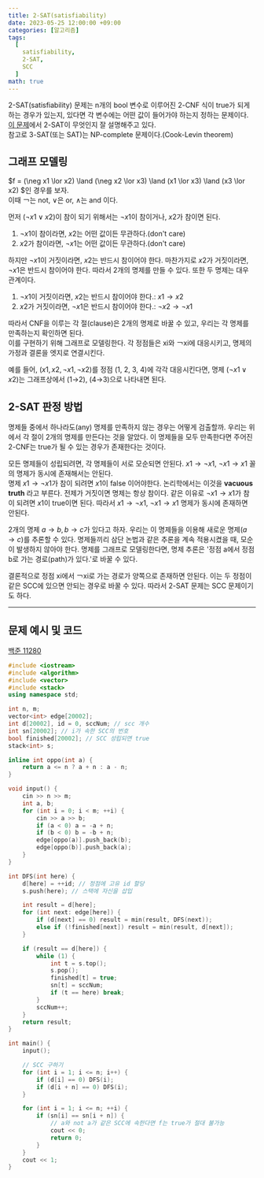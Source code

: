 ```yaml
---
title: 2-SAT(satisfiability)
date: 2023-05-25 12:00:00 +09:00
categories: [알고리즘]
tags:
  [
    satisfiability,
    2-SAT,
    SCC
  ]
math: true
---
```

2-SAT(satisfiability) 문제는 n개의 bool 변수로 이루어진 2-CNF 식이 true가 되게 하는 경우가 있는지, 있다면 각 변수에는 어떤 값이 들어가야 하는지 정하는 문제이다. [이 문제](https://www.acmicpc.net/problem/11280)에서 2-SAT이 무엇인지 잘 설명해주고 있다.<br>
참고로 3-SAT(또는 SAT)는 NP-complete 문제이다.(Cook-Levin theorem)


## 그래프 모델링
$f = (\neg x1 \lor x2) \land (\neg x2 \lor x3) \land (x1 \lor x3) \land (x3 \lor x2) $인 경우를 보자.<br>
이때 ￢는 not, ∨은 or, ∧는 and 이다.

먼저 $(\neg x1 \lor x2)$이 참이 되기 위해서는 $\neg x1$이 참이거나, $x2$가 참이면 된다.

1. $\neg x1$이 참이라면, $x2$는 어떤 값이든 무관하다.(don't care)
2. $x2$가 참이라면, $\neg x1$는 어떤 값이든 무관하다.(don't care)

하지만 $\neg x1$이 거짓이라면, $x2$는 반드시 참이어야 한다. 마찬가지로 $x2$가 거짓이라면, $\neg x1$은 반드시 참이어야 한다. 따라서 2개의 명제를 만들 수 있다. 또한 두 명제는 대우 관계이다.

1. $\neg x1$이 거짓이라면, $x2$는 반드시 참이어야 한다.: $x1 \rightarrow x2$
2. $x2$가 거짓이라면, $\neg x1$은 반드시 참이어야 한다.: $\neg x2 \rightarrow \neg x1$


따라서 CNF을 이루는 각 절(clause)은 2개의 명제로 바꿀 수 있고, 우리는 각 명제를 만족하는지 확인하면 된다.<br>
이를 구현하기 위해 그래프로 모델링한다. 각 정점들은 xi와 ￢xi에 대응시키고, 명제의 가정과 결론을 엣지로 연결시킨다.

예를 들어, $(x1, x2, \neg x1, \neg x2)$를 정점 (1, 2, 3, 4)에 각각 대응시킨다면, 명제 $(\neg x1 \lor x2)$는 그래프상에서 (1→2), (4→3)으로 나타내면 된다.

## 2-SAT 판정 방법
명제들 중에서 하나라도(any) 명제를 만족하지 않는 경우는 어떻게 검출할까. 우리는 위에서 각 절이 2개의 명제를 만든다는 것을 알았다. 이 명제들을 모두 만족한다면 주어진 2-CNF는 true가 될 수 있는 경우가 존재한다는 것이다.

모든 명제들이 성립되려면, 각 명제들이 서로 모순되면 안된다. $x1 \rightarrow \neg x1$, $\neg x1 \rightarrow x1$ 꼴의 명제가 동시에 존재해서는 안된다.<br>
명제 $x1 \rightarrow \neg x1$가 참이 되려면 $x1$이 false 이어야한다. 논리학에서는 이것을 **vacuous truth** 라고 부른다. 전제가 거짓이면 명제는 항상 참이다. 같은 이유로 $\neg x1 \rightarrow x1$가 참이 되려면 $x1$이 true이면 된다. 따라서 $x1 \rightarrow \neg x1$, $\neg x1 \rightarrow x1$ 명제가 동시에 존재하면 안된다.<br>

2개의 명제 $a \rightarrow b, b \rightarrow c$가 있다고 하자. 우리는 이 명제들을 이용해 새로운 명제($a \rightarrow c$)를 추론할 수 있다. 명제들끼리 삼단 논법과 같은 추론을 계속 적용시켰을 때, 모순이 발생하지 않아야 한다. 명제를 그래프로 모델링한다면, 명제 추론은 '정점 a에서 정점 b로 가는 경로(path)가 있다.'로 바꿀 수 있다.<br>

결론적으로 정점 xi에서 ￢xi로 가는 경로가 양쪽으로 존재하면 안된다. 이는 두 정점이 같은 SCC에 있으면 안되는 경우로 바꿀 수 있다. 따라서 2-SAT 문제는 SCC 문제이기도 하다.


---
## 문제 예시 및 코드
[백준 11280](https://www.acmicpc.net/problem/11280)
```c++
#include <iostream>
#include <algorithm>
#include <vector>
#include <stack>
using namespace std;

int n, m;
vector<int> edge[20002];
int d[20002], id = 0, sccNum; // scc 개수
int sn[20002]; // i가 속한 SCC의 번호
bool finished[20002]; // SCC 성립되면 true
stack<int> s;

inline int oppo(int a) {
    return a <= n ? a + n : a - n;
}

void input() {
    cin >> n >> m;
    int a, b;
    for (int i = 0; i < m; ++i) {
        cin >> a >> b;
        if (a < 0) a = -a + n;
        if (b < 0) b = -b + n;
        edge[oppo(a)].push_back(b);
        edge[oppo(b)].push_back(a);
    }
}

int DFS(int here) {
    d[here] = ++id; // 정점에 고유 id 할당
    s.push(here); // 스택에 자신을 삽입

    int result = d[here];
    for (int next: edge[here]) {
        if (d[next] == 0) result = min(result, DFS(next));
        else if (!finished[next]) result = min(result, d[next]);
    }

    if (result == d[here]) {
        while (1) {
            int t = s.top();
            s.pop();
            finished[t] = true;
            sn[t] = sccNum;
            if (t == here) break;
        }
        sccNum++;
    }
    return result;
}

int main() {
    input();

    // SCC 구하기
    for (int i = 1; i <= n; i++) {
        if (d[i] == 0) DFS(i);
        if (d[i + n] == 0) DFS(i);
    }

    for (int i = 1; i <= n; ++i) {
        if (sn[i] == sn[i + n]) {
            // a와 not a가 같은 SCC에 속한다면 f는 true가 절대 불가능
            cout << 0;
            return 0;
        }
    }
    cout << 1;
}
```